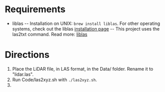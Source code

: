 # Requirements

- liblas 
-- Installation on UNIX: `brew install liblas`. For other operating systems, check out the liblas [installation page](https://www.liblas.org/start.html)
-- This project uses the las2txt command. Read more: [liblas](https://www.liblas.org/utilities/las2txt.html)

# Directions
1. Place the LiDAR file, in LAS format, in the Data/ folder. Rename it to "lidar.las". 
2. Run Code/las2xyz.sh with `./las2xyz.sh`. 
3. 